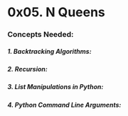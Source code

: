 <h1>0x05. N Queens</h1>

<h3>Concepts Needed:</h3>

##### 1. Backtracking Algorithms:
##### 2. Recursion:
##### 3. List Manipulations in Python:
##### 4. Python Command Line Arguments:
